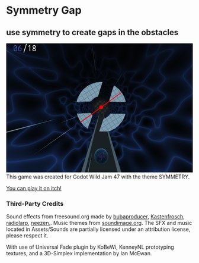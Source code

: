 # Symmetry Gap
## use symmetry to create gaps in the obstacles


![Test](Assets/Sprites/screenshot.png)
This game was created for Godot Wild Jam 47 with the theme SYMMETRY.

[You can play it on itch!](https://fruityfusion.itch.io/mirrored-gaps)

### Third-Party Credits
Sound effects from freesound.org made by [bubaproducer](https://freesound.org/people/bubaproducer/sounds/151018/), [Kastenfrosch](https://freesound.org/people/Kastenfrosch/sounds/162481/), [radiolarp](https://freesound.org/people/radiolarp/sounds/321840/), [neezen.](https://freesound.org/people/neezen./sounds/503815/).
Music themes from [soundimage.org](https://soundimage.org).
The SFX and music located in Assets/Sounds are partially licensed under an attribution license, please respect it.

With use of Universal Fade plugin by KoBeWi, KenneyNL prototyping textures, and a 3D-Simplex implementation by Ian McEwan.